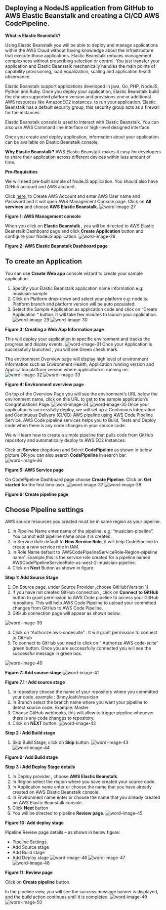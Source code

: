 ## Deploying a NodeJS application from GitHub to AWS Elastic Beanstalk and creating a CI/CD AWS CodePipeline.

**What is Elastic Beanstalk?**

Using Elastic Beanstalk you will be able to deploy and manage applications within the AWS Cloud without having knowledge about the infrastructure that execute those applications. Elastic Beanstalk reduces management complexness without proscribing selection or control. You just transfer your application and Elastic Beanstalk mechanically handles the main points of capability provisioning, load equalization, scaling and application health observance.

Elastic Beanstalk support applications developed in java, Go, PHP, NodeJS, Python and Ruby. Once you deploy your application, Elastic Beanstalk build the chosen supported platform version and provisions one or additional AWS resources like AmazonEC2 instances, to run your application. Elastic Beanstalk has a default security group, this security group acts as a firewall for the instances.

Elastic Beanstalk console is used to interact with Elastic Beanstalk. You can also use AWS Command line interface or high-level designed interface.

Once you create and deploy application, information about your application can be available on Elastic Beanstalk console.

**Why Elastic Beanstalk?**
AWS Elastic Beanstalk makes it easy for developers to share their application across different devices within less amount of time.

**Pre-Requisities**

We will need pre-built sample of NodeJS application. You should also have GitHub account and AWS account.

Click [here](https://us-west-2.console.aws.amazon.com/console/home?region=us-west-2), to Create AWS Account and enter AWS User name and Password and it will open AWS Management Console page. Click on **All services** and choose **AWS Elastic Beanstalk**.
![word-image-27](../../../../media/word-image-27.png)

**Figure 1: AWS Management console**

When you click on **Elastic Beanstalk** , you will be directed to AWS Elastic Beanstalk Dashboard page and click **Create Application** button and configure your NodeJS application.
![word-image-28](../../../../media/word-image-28.png)

**Figure 2: AWS Elastic Beanstalk Dashboard page**

## To create an Application
You can use **Create Web app** console wizard to create your sample application.

1. Specify your Elastic Beanstalk application name information e.g: musician-sample
2. Click on Platform drop-down and select your platform e.g: node.js. Platform branch and platform version will be auto populated.
3. Select the Sample Application as application code and click on “Create Application “ button. It will take few minutes to launch your application.
![word-image-29](../../../../media/word-image-29.png)
![word-image-30](../../../../media/word-image-30.png)

**Figure 3: Creating a Web App Information page**

This will deploy your application in specific environment and tracks the progress and display events.
![word-image-31](../../../../media/word-image-31.png)
Once your Application is successfully launched , you will see Green check mark.

The environment Overview page will display high level of environment information such as Environment Health, Application running version and Application platform version where application is running on.
![word-image-32](../../../../media/word-image-32.png)
![word-image-33](../../../../media/word-image-33.png)

**Figure 4: Environment overview page**

On top of the Overview Page you will see the environment’s URL below the environment name, click on this URL to get to the sample application’s Congratulations Page.
![word-image-34](../../../../media/word-image-34.png)
![word-image-35](../../../../media/word-image-35.png)
Once your application is successfully deploy, we will set up a Continuous Integration and Continuous Delivery (CI/CD) AWS pipeline using AWS Code Pipeline Service. AWS Code pipeline services helps you to Build, Tests and Deploy code when there is any code changes in your source code.

We will learn how to create a simple pipeline that pulls code from GitHub repository and automatically deploy to AWS EC2 instances.

Click on **Service** dropdown and Select **CodePipeline** as shown in below picture OR you can also search **CodePipeline** in search bar.
![word-image-36](../../../../media/word-image-36.png)

**Figure 5: AWS Service page**

On CodePipeline Dashboard page choose **Create Pipeline**. Click on **Get started** for the first time user.
![word-image-37](../../../../media/word-image-37.png)
![word-image-38](../../../../media/word-image-38.png)

**Figure 6: Create pipeline page**

## Choose Pipeline settings
AWS source resources you created must be in same region as your pipeline.

1. In Pipeline Name enter name of the pipeline. e.g: “musician-pipeline”. You cannot edit pipeline name once it is created.
2. In Service Role default to **New Service Role**, it will help CodePipeline to create a new service role in IAM.
3. In Role Name default to ‘AWSCodePipelineServiceRole-Region-pipeline name’ .Example,this is the service role created for a pipeline named AWSCodePipelineServiceRole-us-west-2-musician-pipeline.
4. Click on **Next** Button as shown in figure.

**Step 1: Add Source Stage**

1. On Source page, under Source Provider ,choose GitHub(Version 1).
2. If you have not created GitHub connection , click on **Connect to GitHub** button to grant permission to AWS Code pipeline to access your GitHub repository. This will help AWS Code Pipeline to upload your committed changes from GitHub to AWS Code Pipeline.
3. GitHub connection page will appear as shown below.

![word-image-39](../../../../media/word-image-39.png)

4. Click on “Authorize aws-codesuite” . It will grant permission to connect to GitHub
5. To connect to GitHub you need to click on “ Authorize AWS code-suite” green button. Once you are successfully connected you will see the successful message in green box.

![word-image-40](../../../../media/word-image-40.png)

**Figure 7: Add source stage**
![word-image-41](../../../../media/word-image-41.png)

**Figure 7.1 : Add source stage**

1. In repository choose the name of your repository where you committed your code ,example : BinnyJoshi/musician
2. In Branch select the branch name where you want your pipeline to detect source code. Example: Master
3. Choose GitHub webhooks, this will allow to trigger pipeline whenever there is any code changes to repository.
4. Click on **NEXT** button.
![word-image-42](../../../../media/word-image-42.png)

**Step 2 : Add Build stage**

1. Skip Build Stage, click on **Skip** button.
![word-image-43](../../../../media/word-image-43.png)
![word-image-44](../../../../media/word-image-44.png)

**Figure 9: Add Build stage**

**Step 3 : Add Deploy Stage details**

1. In Deploy provider , choose **AWS Elastic Beanstalk**.
2. In Region select the region where you have created your source code.
3. In Application name enter or choose the name that you have already created on AWS Elastic Beanstalk console.
4. In Environment name enter or choose the name that you already created on AWS Elastic Beanstalk console.
5. Click **Next** button
6. You will be directed to pipeline **Review page**.
![word-image-45](../../../../media/word-image-45.png)

**Figure 10: Add deploy stage**

Pipeline Review page details – as shown in below figure:

* Pipeline Settings,
* Add Source stage
* Add Build stage
* Add Deploy stage
![word-image-46](../../../../media/word-image-46.png)
![word-image-47](../../../../media/word-image-47.png)
![word-image-48](../../../../media/word-image-48.png)

**Figure 11: Review page**

Click on **Create pipeline** button.

In the pipeline view, you will see the success message banner is displayed, and the build action continues until it is completed.
![word-image-49](../../../../media/word-image-49.png)
![word-image-50](../../../../media/word-image-50.png)